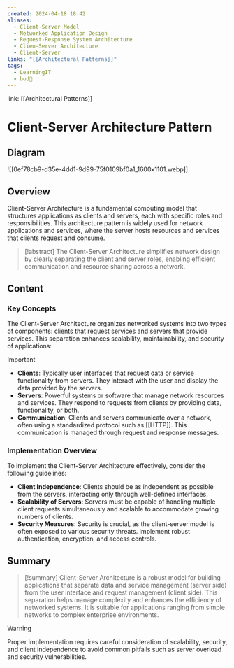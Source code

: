 ```yaml
---
created: 2024-04-18 18:42
aliases:
  - Client-Server Model
  - Networked Application Design
  - Request-Response System Architecture
  - Clien-Server Architecture
  - Client-Server
links: "[[Architectural Patterns]]"
tags:
  - LearningIT
  - bud🌿
---
```

link: [[Architectural Patterns]]

# Client-Server Architecture Pattern

## Diagram

![[0ef78cb9-d35e-4dd1-9d99-75f0109bf0a1_1600x1101.webp]]


## Overview
Client-Server Architecture is a fundamental computing model that structures applications as clients and servers, each with specific roles and responsibilities. This architecture pattern is widely used for network applications and services, where the server hosts resources and services that clients request and consume.

> [!abstract] 
> The Client-Server Architecture simplifies network design by clearly separating the client and server roles, enabling efficient communication and resource sharing across a network.

## Content

### Key Concepts

The Client-Server Architecture organizes networked systems into two types of components: clients that request services and servers that provide services. This separation enhances scalability, maintainability, and security of applications:

> [!important]
> 
> - **Clients**: Typically user interfaces that request data or service functionality from servers. They interact with the user and display the data provided by the servers.
> - **Servers**: Powerful systems or software that manage network resources and services. They respond to requests from clients by providing data, functionality, or both.
> - **Communication**: Clients and servers communicate over a network, often using a standardized protocol such as [[HTTP]]. This communication is managed through request and response messages.

### Implementation Overview

To implement the Client-Server Architecture effectively, consider the following guidelines:

- **Client Independence**: Clients should be as independent as possible from the servers, interacting only through well-defined interfaces.
- **Scalability of Servers**: Servers must be capable of handling multiple client requests simultaneously and scalable to accommodate growing numbers of clients.
- **Security Measures**: Security is crucial, as the client-server model is often exposed to various security threats. Implement robust authentication, encryption, and access controls.

## Summary

> [!summary] 
> Client-Server Architecture is a robust model for building applications that separate data and service management (server side) from the user interface and request management (client side). This separation helps manage complexity and enhances the efficiency of networked systems. It is suitable for applications ranging from simple networks to complex enterprise environments.

> [!warning]
>  Proper implementation requires careful consideration of scalability, security, and client independence to avoid common pitfalls such as server overload and security vulnerabilities.